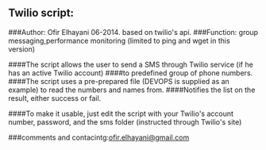 ## Twilio script:

###Author: Ofir Elhayani 06-2014. based on twilio's api.
###Function: group messaging,performance monitoring (limited to ping and wget in this version)

####The script allows the user to send a SMS through Twilio service (if he has an active Twilio account)
####to predefined group of phone numbers.
####The script uses a pre-prepared file (DEVOPS is supplied as an example) to read the numbers and names from.
####Notifies the list on the result, either success or fail.

####To make it usable, just edit the script with your Twilio's account number, password, and the sms folder (instructed through Twilio's site)

###comments and contacintg:[ofir.elhayani@gmail.com](mailto:ofir.elhayani@gmail.com "contact ofir elhayani")

